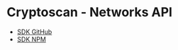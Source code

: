 # Cryptoscan - Networks API

- [SDK GitHub](https://github.com/cryptoscan-pro/networks-sdk)
- [SDK NPM](https://npmjs.com/@cryptoscan/networks-sdk)
